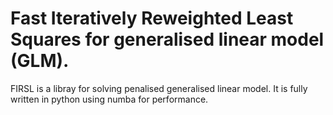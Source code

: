 Fast Iteratively Reweighted Least Squares for generalised linear model (GLM).
================

FIRSL is a libray for solving penalised generalised linear model. It is fully written in python using
numba for performance.
